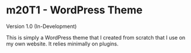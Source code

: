 # m20T1 - WordPress Theme
Version 1.0 (In-Development)

This is simply a WordPress theme that I created from scratch that I use on my own website. It relies minimally on plugins.